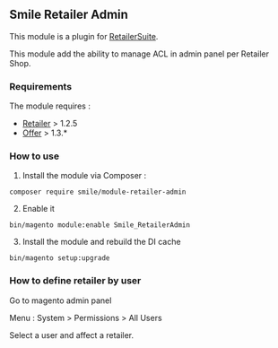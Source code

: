 ## Smile Retailer Admin 

This module is a plugin for [RetailerSuite](https://github.com/Smile-SA/elasticsuite-for-retailer).

This module add the ability to manage ACL in admin panel per Retailer Shop.

### Requirements

The module requires :

- [Retailer](https://github.com/Smile-SA/magento2-module-retailer) > 1.2.5
- [Offer](https://github.com/Smile-SA/magento2-module-offer) > 1.3.*

### How to use

1. Install the module via Composer :

``` composer require smile/module-retailer-admin ```

2. Enable it

``` bin/magento module:enable Smile_RetailerAdmin ```

3. Install the module and rebuild the DI cache

``` bin/magento setup:upgrade ```

### How to define retailer by user

Go to magento admin panel

Menu : System > Permissions > All Users

Select a user and affect a retailer.
